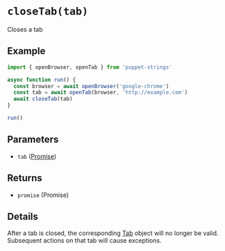 # `closeTab(tab)`
Closes a tab

## Example
```js
import { openBrowser, openTab } from 'puppet-strings'

async function run() {
  const browser = await openBrowser('google-chrome')
  const tab = await openTab(browser, 'http://example.com')
  await closeTab(tab)
}

run()
```

## Parameters
* `tab` ([Promise<Tab>](../../interface#tab-object))

## Returns
* `promise` (Promise<void>)

## Details
After a tab is closed, the corresponding [Tab](../../interface#tab-object)
object will no longer be valid. Subsequent actions on that tab will cause
exceptions.
